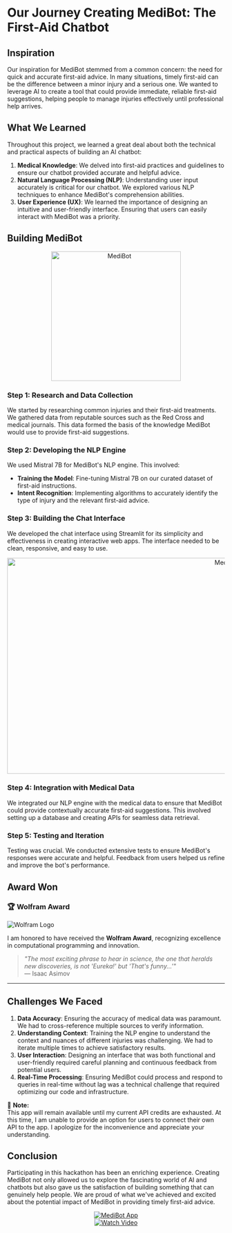 # Our Journey Creating MediBot: The First-Aid Chatbot

## Inspiration

Our inspiration for MediBot stemmed from a common concern: the need for quick and accurate first-aid advice. In many situations, timely first-aid can be the difference between a minor injury and a serious one. We wanted to leverage AI to create a tool that could provide immediate, reliable first-aid suggestions, helping people to manage injuries effectively until professional help arrives.

## What We Learned

Throughout this project, we learned a great deal about both the technical and practical aspects of building an AI chatbot:

1. **Medical Knowledge**: We delved into first-aid practices and guidelines to ensure our chatbot provided accurate and helpful advice.
2. **Natural Language Processing (NLP)**: Understanding user input accurately is critical for our chatbot. We explored various NLP techniques to enhance MediBot's comprehension abilities.
3. **User Experience (UX)**: We learned the importance of designing an intuitive and user-friendly interface. Ensuring that users can easily interact with MediBot was a priority.

## Building MediBot

<div align="center">
    <img src="./MediBot.jpeg" alt="MediBot" width="300" height="300"/>
</div>

### Step 1: Research and Data Collection

We started by researching common injuries and their first-aid treatments. We gathered data from reputable sources such as the Red Cross and medical journals. This data formed the basis of the knowledge MediBot would use to provide first-aid suggestions.

### Step 2: Developing the NLP Engine

We used Mistral 7B for MediBot's NLP engine. This involved:

- **Training the Model**: Fine-tuning Mistral 7B on our curated dataset of first-aid instructions.
- **Intent Recognition**: Implementing algorithms to accurately identify the type of injury and the relevant first-aid advice.

### Step 3: Building the Chat Interface

We developed the chat interface using Streamlit for its simplicity and effectiveness in creating interactive web apps. The interface needed to be clean, responsive, and easy to use.

<div align="center">
    <img src="./MediBot_UI.jpeg" alt="MediBot" width="1000" height="500"/>
</div>

### Step 4: Integration with Medical Data

We integrated our NLP engine with the medical data to ensure that MediBot could provide contextually accurate first-aid suggestions. This involved setting up a database and creating APIs for seamless data retrieval.

### Step 5: Testing and Iteration

Testing was crucial. We conducted extensive tests to ensure MediBot's responses were accurate and helpful. Feedback from users helped us refine and improve the bot's performance.

## Award Won
### 🏆 Wolfram Award

![Wolfram Logo](https://upload.wikimedia.org/wikipedia/commons/e/eb/WolframCorporateLogo.svg)

I am honored to have received the **Wolfram Award**, recognizing excellence in computational programming and innovation.

> *"The most exciting phrase to hear in science, the one that heralds new discoveries, is not 'Eureka!' but 'That's funny...'"*  
> — Isaac Asimov

---

## Challenges We Faced

1. **Data Accuracy**: Ensuring the accuracy of medical data was paramount. We had to cross-reference multiple sources to verify information.
2. **Understanding Context**: Training the NLP engine to understand the context and nuances of different injuries was challenging. We had to iterate multiple times to achieve satisfactory results.
3. **User Interaction**: Designing an interface that was both functional and user-friendly required careful planning and continuous feedback from potential users.
4. **Real-Time Processing**: Ensuring MediBot could process and respond to queries in real-time without lag was a technical challenge that required optimizing our code and infrastructure.

📝 **Note:**  
This app will remain available until my current API credits are exhausted. At this time, I am unable to provide an option for users to connect their own API to the app. I apologize for the inconvenience and appreciate your understanding.


## Conclusion

Participating in this hackathon has been an enriching experience. Creating MediBot not only allowed us to explore the fascinating world of AI and chatbots but also gave us the satisfaction of building something that can genuinely help people. We are proud of what we've achieved and excited about the potential impact of MediBot in providing timely first-aid advice.
<div align="center">
    <a href="https://MediBot-health-chatbot.streamlit.app/" target="_blank">
        <img src="https://img.shields.io/badge/MediBot%20App-Click%20Here-brightgreen?style=for-the-badge" alt="MediBot App">
    </a>
</div>

<div align="center">
    <a href="https://www.youtube.com/watch?v=KW_vmMp5Tuw" target="_blank">
        <img src="https://img.shields.io/badge/Watch%20Video-Click%20Here-red?style=for-the-badge" alt="Watch Video">
    </a>
</div>
